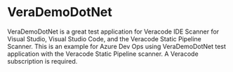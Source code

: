 # VeraDemoDotNet

VeraDemoDotNet is a great test application for Veracode IDE Scanner for Visual Studio, Visual Studio Code, and the Veracode Static Pipeline Scanner. 
This is an example for Azure Dev Ops using VeraDemoDotNet test application with the Veracode Static Pipeline scanner.  A Veracode subscription is required.
